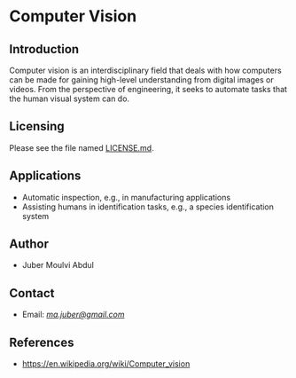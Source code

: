 **Computer Vision**
========================

Introduction
------------------------
Computer vision is an interdisciplinary field that deals with how computers can be made for gaining high-level understanding from digital images or videos. From the perspective of engineering, it seeks to automate tasks that the human visual system can do.

Licensing
------------------------
Please see the file named [LICENSE.md](LICENSE.md).

Applications
------------------------
* Automatic inspection, e.g., in manufacturing applications
* Assisting humans in identification tasks, e.g., a species identification system

Author
------------------------
* Juber Moulvi Abdul 


Contact
------------------------
* Email: [*ma.juber@gmail.com*](mailto:ma.juber@gmail.com)

References
------------------------
* https://en.wikipedia.org/wiki/Computer_vision



